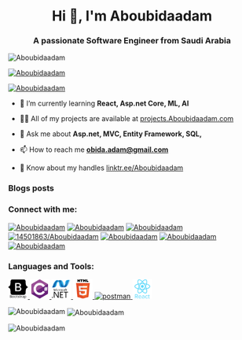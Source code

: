 <h1 align="center">Hi 👋, I'm Aboubidaadam </h1>
<h3 align="center">A passionate Software Engineer from Saudi Arabia</h3>

<p align="left"> <img src="https://komarev.com/ghpvc/?username=Aboubidaadam&label=Profile%20views&color=0e75b6&style=flat" alt="Aboubidaadam" /> </p>

<p align="left"> <a href="https://github.com/ryo-ma/github-profile-trophy"><img src="https://github-profile-trophy.vercel.app/?username=Aboubidaadam" alt="Aboubidaadam" /></a> </p>

<p align="left"> <a href="https://twitter.com/Aboubidaadam" target="blank"><img src="https://img.shields.io/twitter/follow/Aboubidaadam?logo=twitter&style=for-the-badge" alt="Aboubidaadam" /></a> </p>

- 🌱 I’m currently learning **React, Asp.net Core, ML, AI**

- 👨‍💻 All of my projects are available at [projects.Aboubidaadam.com](https://projects.Aboubidaadam.com)

- 💬 Ask me about **Asp.net, MVC, Entity Framework, SQL,**

- 📫 How to reach me **obida.adam@gmail.com**

- 📄 Know about my handles [linktr.ee/Aboubidaadam](https://linktr.ee/Aboubidaadam)

### Blogs posts
<!-- BLOG-POST-LIST:START -->
<!-- BLOG-POST-LIST:END -->

<h3 align="left">Connect with me:</h3>
<p align="left">
<a href="https://dev.to/Aboubidaadam" target="blank"><img align="center" src="https://raw.githubusercontent.com/rahuldkjain/github-profile-readme-generator/master/src/images/icons/Social/devto.svg" alt="Aboubidaadam" height="30" width="40" /></a>
<a href="https://twitter.com/Aboubidaadam" target="blank"><img align="center" src="https://raw.githubusercontent.com/rahuldkjain/github-profile-readme-generator/master/src/images/icons/Social/twitter.svg" alt="Aboubidaadam" height="30" width="40" /></a>
<a href="https://linkedin.com/in/Aboubidaadam" target="blank"><img align="center" src="https://raw.githubusercontent.com/rahuldkjain/github-profile-readme-generator/master/src/images/icons/Social/linked-in-alt.svg" alt="Aboubidaadam" height="30" width="40" /></a>
<a href="https://stackoverflow.com/users/14501863/Aboubidaadam" target="blank"><img align="center" src="https://raw.githubusercontent.com/rahuldkjain/github-profile-readme-generator/master/src/images/icons/Social/stack-overflow.svg" alt="14501863/Aboubidaadam" height="30" width="40" /></a>
<a href="https://codesandbox.com/Aboubidaadam" target="blank"><img align="center" src="https://raw.githubusercontent.com/rahuldkjain/github-profile-readme-generator/master/src/images/icons/Social/codesandbox.svg" alt="Aboubidaadam" height="30" width="40" /></a>
<a href="https://kaggle.com/Aboubidaadam" target="blank"><img align="center" src="https://raw.githubusercontent.com/rahuldkjain/github-profile-readme-generator/master/src/images/icons/Social/kaggle.svg" alt="Aboubidaadam" height="30" width="40" /></a>
<a href="https://fb.com/Aboubidaadam" target="blank"><img align="center" src="https://raw.githubusercontent.com/rahuldkjain/github-profile-readme-generator/master/src/images/icons/Social/facebook.svg" alt="Aboubidaadam" height="30" width="40" /></a>
</p>

<h3 align="left">Languages and Tools:</h3>
<p align="left"> <a href="https://getbootstrap.com" target="_blank" rel="noreferrer"> <img src="https://raw.githubusercontent.com/devicons/devicon/master/icons/bootstrap/bootstrap-plain-wordmark.svg" alt="bootstrap" width="40" height="40"/> </a> <a href="https://www.w3schools.com/cs/" target="_blank" rel="noreferrer"> <img src="https://raw.githubusercontent.com/devicons/devicon/master/icons/csharp/csharp-original.svg" alt="csharp" width="40" height="40"/> </a> <a href="https://dotnet.microsoft.com/" target="_blank" rel="noreferrer"> <img src="https://raw.githubusercontent.com/devicons/devicon/master/icons/dot-net/dot-net-original-wordmark.svg" alt="dotnet" width="40" height="40"/> </a> <a href="https://www.w3.org/html/" target="_blank" rel="noreferrer"> <img src="https://raw.githubusercontent.com/devicons/devicon/master/icons/html5/html5-original-wordmark.svg" alt="html5" width="40" height="40"/> </a> <a href="https://postman.com" target="_blank" rel="noreferrer"> <img src="https://www.vectorlogo.zone/logos/getpostman/getpostman-icon.svg" alt="postman" width="40" height="40"/> </a> <a href="https://reactjs.org/" target="_blank" rel="noreferrer"> <img src="https://raw.githubusercontent.com/devicons/devicon/master/icons/react/react-original-wordmark.svg" alt="react" width="40" height="40"/> </a> </p>

<p><img align="left" src="https://github-readme-stats.vercel.app/api/top-langs?username=Aboubidaadam&show_icons=true&locale=en&layout=compact" alt="Aboubidaadam" /></p>

<p>&nbsp;<img align="center" src="https://github-readme-stats.vercel.app/api?username=Aboubidaadam&show_icons=true&locale=en" alt="Aboubidaadam" /></p>

<p><img align="center" src="https://github-readme-streak-stats.herokuapp.com/?user=Aboubidaadam&" alt="Aboubidaadam" /></p>

